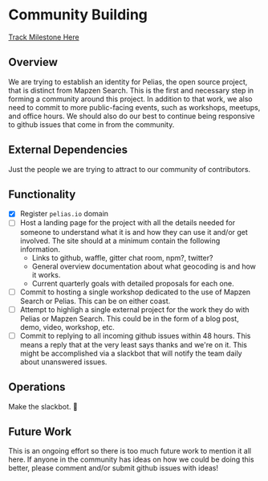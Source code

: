 # Community Building

[Track Milestone Here](https://github.com/issues?utf8=%E2%9C%93&q=is%3Aopen+user%3Apelias+milestone%3A%22Community+Building%22)


## Overview

We are trying to establish an identity for Pelias, the open source project, that is distinct from Mapzen Search.
This is the first and necessary step in forming a community around this project. In addition to that work, we also
need to commit to more public-facing events, such as workshops, meetups, and office hours.
We should also do our best to continue being responsive to github issues that come in from the community.


## External Dependencies

Just the people we are trying to attract to our community of contributors.


## Functionality

- [x] Register `pelias.io` domain
- [ ] Host a landing page for the project with all the details needed for someone to understand what it is and how they can use it and/or get involved. The site should at a minimum contain the following information.
    - Links to github, waffle, gitter chat room, npm?, twitter?
    - General overview documentation about what geocoding is and how it works.
    - Current quarterly goals with detailed proposals for each one.
- [ ] Commit to hosting a single workshop dedicated to the use of Mapzen Search or Pelias. This can be on either coast.
- [ ] Attempt to highligh a single external project for the work they do with Pelias or Mapzen Search. This could be in the form of a blog post, demo, video, workshop, etc.
- [ ] Commit to replying to all incoming github issues within 48 hours. This means a reply that at the very least says thanks and we're on it. This might be accomplished via a slackbot that will notify the team daily about unanswered issues.

## Operations

Make the slackbot. :robot:


## Future Work

This is an ongoing effort so there is too much future work to mention it all here. If anyone in the community has ideas 
on how we could be doing this better, please comment and/or submit github issues with ideas!
